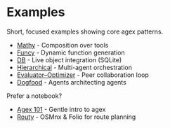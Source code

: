 # Examples

Short, focused examples showing core agex patterns.

- [Mathy](mathy.md) - Composition over tools
- [Funcy](funcy.md) - Dynamic function generation
- [DB](db.md) - Live object integration (SQLite)
- [Hierarchical](hierarchical.md) - Multi-agent orchestration
- [Evaluator–Optimizer](evaluator_optimizer.md) - Peer collaboration loop
- [Dogfood](dogfood.md) - Agents architecting agents

Prefer a notebook?

- [Agex 101](agex101.ipynb) - Gentle intro to agex
- [Routy](routy.ipynb) - OSMnx & Folio for route planning

